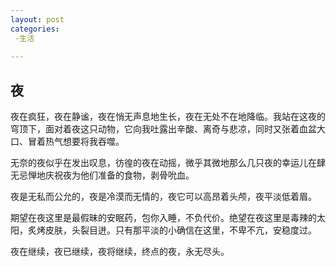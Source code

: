 ```yaml
---
layout: post
categories:
 -生活
 
---
```


## 夜

夜在疯狂，夜在静谧，夜在悄无声息地生长，夜在无处不在地降临。我站在这夜的穹顶下，面对着夜这只动物，它向我吐露出辛酸、离奇与悲凉，同时又张着血盆大口、冒着热气想要将我吞噬。

无奈的夜似乎在发出叹息，彷徨的夜在动摇，微乎其微地那么几只夜的幸运儿在肆无忌惮地庆祝夜为他们准备的食物，剥骨吮血。

夜是无私而公允的，夜是冷漠而无情的，夜它可以高昂着头颅，夜平淡低着眉。

期望在夜这里是最假昧的安眠药，包你入睡，不负代价。绝望在夜这里是毒辣的太阳，炙烤皮肤，头裂目迸。只有那平淡的小确信在这里，不卑不亢，安稳度过。

夜在继续，夜已继续，夜将继续，终点的夜，永无尽头。

